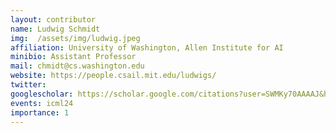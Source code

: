 ```yaml
---
layout: contributor
name: Ludwig Schmidt
img:  /assets/img/ludwig.jpeg 
affiliation: University of Washington, Allen Institute for AI
minibio: Assistant Professor
mail: chmidt@cs.washington.edu
website: https://people.csail.mit.edu/ludwigs/
twitter: 
googlescholar: https://scholar.google.com/citations?user=SWMKy70AAAAJ&hl=en
events: icml24
importance: 1
---
```

